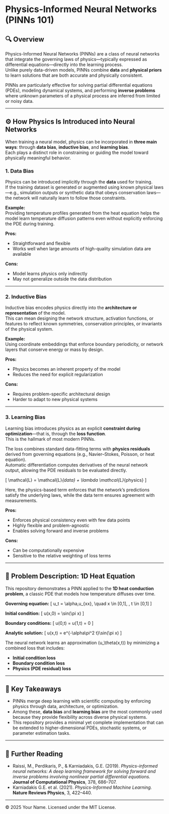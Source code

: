 # Physics-Informed Neural Networks (PINNs 101)

## 🔍 Overview

Physics-Informed Neural Networks (PINNs) are a class of neural networks that integrate the governing laws of physics—typically expressed as differential equations—directly into the learning process.  
Unlike purely data-driven models, PINNs combine **data** and **physical priors** to learn solutions that are both accurate and physically consistent.

PINNs are particularly effective for solving partial differential equations (PDEs), modeling dynamical systems, and performing **inverse problems** where unknown parameters of a physical process are inferred from limited or noisy data.

---

## ⚙️ How Physics Is Introduced into Neural Networks

When training a neural model, physics can be incorporated in **three main ways**: through **data bias**, **inductive bias**, and **learning bias**.  
Each plays a distinct role in constraining or guiding the model toward physically meaningful behavior.

### 1. Data Bias

Physics can be introduced implicitly through the **data** used for training.  
If the training dataset is generated or augmented using known physical laws—e.g., simulation outputs or synthetic data that obeys conservation laws—the network will naturally learn to follow those constraints.

**Example:**  
Providing temperature profiles generated from the heat equation helps the model learn temperature diffusion patterns even without explicitly enforcing the PDE during training.

**Pros:**  
- Straightforward and flexible  
- Works well when large amounts of high-quality simulation data are available  

**Cons:**  
- Model learns physics only indirectly  
- May not generalize outside the data distribution  

---

### 2. Inductive Bias

Inductive bias encodes physics directly into the **architecture or representation** of the model.  
This can mean designing the network structure, activation functions, or features to reflect known symmetries, conservation principles, or invariants of the physical system.

**Example:**  
Using coordinate embeddings that enforce boundary periodicity, or network layers that conserve energy or mass by design.

**Pros:**  
- Physics becomes an inherent property of the model  
- Reduces the need for explicit regularization  

**Cons:**  
- Requires problem-specific architectural design  
- Harder to adapt to new physical systems  

---

### 3. Learning Bias

Learning bias introduces physics as an explicit **constraint during optimization**—that is, through the **loss function**.  
This is the hallmark of most modern PINNs.

The loss combines standard data-fitting terms with **physics residuals** derived from governing equations (e.g., Navier–Stokes, Poisson, or heat equation).  
Automatic differentiation computes derivatives of the neural network output, allowing the PDE residuals to be evaluated directly.

\[
\mathcal{L} = \mathcal{L}_{data} + \lambda \mathcal{L}_{physics}
\]

Here, the physics-based term enforces that the network’s predictions satisfy the underlying laws, while the data term ensures agreement with measurements.

**Pros:**  
- Enforces physical consistency even with few data points  
- Highly flexible and problem-agnostic  
- Enables solving forward and inverse problems  

**Cons:**  
- Can be computationally expensive  
- Sensitive to the relative weighting of loss terms  

---

## 🧠 Problem Description: 1D Heat Equation

This repository demonstrates a PINN applied to the **1D heat conduction problem**, a classic PDE that models how temperature diffuses over time.

**Governing equation:**
\[
u_t = \alpha\,u_{xx}, \quad x \in [0,1], \, t \in [0,1]
\]

**Initial condition:**
\[
u(x,0) = \sin(\pi x)
\]

**Boundary conditions:**
\[
u(0,t) = u(1,t) = 0
\]

**Analytic solution:**
\[
u(x,t) = e^{-\alpha\pi^2 t}\sin(\pi x)
\]

The neural network learns an approximation \(u_\theta(x,t)\) by minimizing a combined loss that includes:
- **Initial condition loss**  
- **Boundary condition loss**  
- **Physics (PDE residual) loss**  

---

## 🧩 Key Takeaways

- PINNs merge deep learning with scientific computing by enforcing physics through data, architecture, or optimization.  
- Among these, **data bias** and **learning bias** are the most commonly used because they provide flexibility across diverse physical systems.  
- This repository provides a minimal yet complete implementation that can be extended to higher-dimensional PDEs, stochastic systems, or parameter estimation tasks.

---

## 📘 Further Reading

- Raissi, M., Perdikaris, P., & Karniadakis, G.E. (2019). *Physics-informed neural networks: A deep learning framework for solving forward and inverse problems involving nonlinear partial differential equations.*  
  **Journal of Computational Physics**, 378, 686–707.  
- Karniadakis G.E. et al. (2021). *Physics-Informed Machine Learning.* **Nature Reviews Physics**, 3, 422–440.

---

© 2025 Your Name. Licensed under the MIT License.
